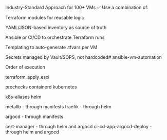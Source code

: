  Industry-Standard Approach for 100+ VMs
✅ Use a combination of:

Terraform modules for reusable logic

YAML/JSON-based inventory as source of truth

Ansible or CI/CD to orchestrate Terraform runs

Templating to auto-generate .tfvars per VM

Secrets managed by Vault/SOPS, not hardcoded# ansible-vm-automation

Order of execution

terraform_apply_esxi

prechecks
containerd
kubernetes

k8s-aliases
helm

metallb - through manifests
traefik - through helm

argocd - through manifests

cert-manager - through helm and argocd
ci-cd-app-argocd-deploy - through helm and argocd
